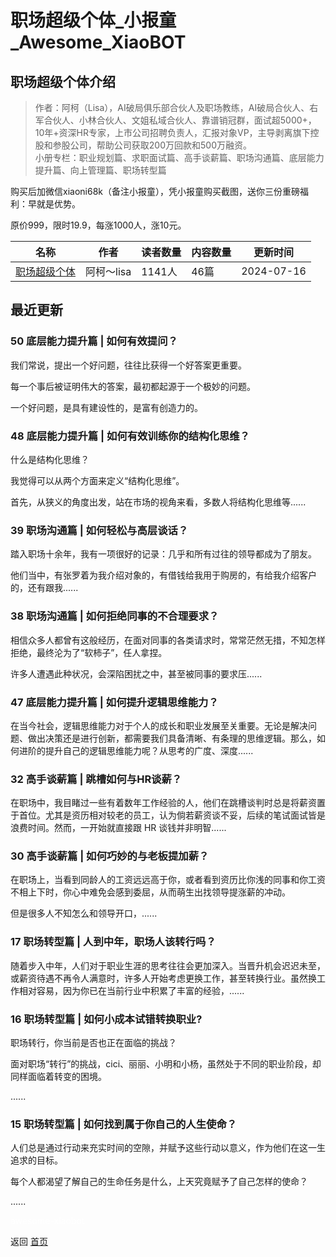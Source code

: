 # 职场超级个体_小报童_Awesome_XiaoBOT

## 职场超级个体介绍
> 作者：阿柯（Lisa），AI破局俱乐部合伙人及职场教练，AI破局合伙人、右军合伙人、小林合伙人、文姐私域合伙人、靠谱销冠群，面试超5000+，10年+资深HR专家，上市公司招聘负责人，汇报对象VP，主导剥离旗下控股和参股公司，帮助公司获取200万回款和500万融资。    
小册专栏：职业规划篇、求职面试篇、高手谈薪篇、职场沟通篇、底层能力提升篇、向上管理篇、职场转型篇    
    
购买后加微信xiaoni68k（备注小报童），凭小报童购买截图，送你三份重磅福利：早就是优势。    
    
原价999，限时19.9，每涨1000人，涨10元。  
  


|名称|作者|读者数量|内容数量|更新时间|
|---|---|---|---|---|
|[职场超级个体](https://xiaobot.net/p/726649787?refer=9c3f1c95-a052-465a-9902-f6d75080262a)|阿柯～lisa|1141人|46篇|2024-07-16|

## 最近更新
### 50 底层能力提升篇 | 如何有效提问？

我们常说，提出一个好问题，往往比获得一个好答案更重要。

每一个事后被证明伟大的答案，最初都起源于一个极妙的问题。

一个好问题，是具有建设性的，是富有创造力的。

### 48 底层能力提升篇 | 如何有效训练你的结构化思维？

什么是结构化思维？

我觉得可以从两个方面来定义“结构化思维”。

首先，从狭义的角度出发，站在市场的视角来看，多数人将结构化思维等......

### 39 职场沟通篇 | 如何轻松与高层谈话？

踏入职场十余年，我有一项很好的记录：几乎和所有过往的领导都成为了朋友。

他们当中，有张罗着为我介绍对象的，有借钱给我用于购房的，有给我介绍客户的，还有跟我......

### 38 职场沟通篇 | 如何拒绝同事的不合理要求？

相信众多人都曾有这般经历，在面对同事的各类请求时，常常茫然无措，不知怎样拒绝，最终沦为了“软柿子”，任人拿捏。

许多人遭遇此种状况，会深陷困扰之中，甚至被同事的要求压......

### 47 底层能力提升篇 | 如何提升逻辑思维能力？

在当今社会，逻辑思维能力对于个人的成长和职业发展至关重要。无论是解决问题、做出决策还是进行创新，都需要我们具备清晰、有条理的思维逻辑。那么，如何进阶的提升自己的逻辑思维能力呢？从思考的广度、深度......

### 32 高手谈薪篇 | 跳槽如何与HR谈薪？

在职场中，我目睹过一些有着数年工作经验的人，他们在跳槽谈判时总是将薪资置于首位。尤其是资历相对较老的员工，认为倘若薪资谈不妥，后续的笔试面试皆是浪费时间。然而，一开始就直接跟
HR 谈钱并非明智......

### 30 高手谈薪篇 | 如何巧妙的与老板提加薪？

在职场上，当看到同龄人的工资远远高于你，或者看到资历比你浅的同事和你工资不相上下时，你心中难免会感到委屈，从而萌生出找领导提涨薪的冲动。

但是很多人不知怎么和领导开口，......

### 17 职场转型篇 | 人到中年，职场人该转行吗？

随着步入中年，人们对于职业生涯的思考往往会更加深入。当晋升机会迟迟未至，或薪资待遇不再令人满意时，许多人开始考虑更换工作，甚至转换行业。虽然换工作相对容易，因为你已在当前行业中积累了丰富的经验，......

### 16 职场转型篇 | 如何小成本试错转换职业?

职场转行，你当前是否也正在面临的挑战？

面对职场“转行”的挑战，cici、丽丽、小明和小杨，虽然处于不同的职业阶段，却同样面临着转变的困境。

......

### 15 职场转型篇 | 如何找到属于你自己的人生使命？

人们总是通过行动来充实时间的空隙，并赋予这些行动以意义，作为他们在这一生追求的目标。

每个人都渴望了解自己的生命任务是什么，上天究竟赋予了自己怎样的使命？

......


<a href="https://github.com/Reno9527/awesome-xiaobot" style="color: white; text-decoration: none;">awesome-xiaobot</a>

返回 [首页](../README.md)
